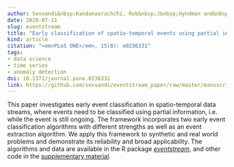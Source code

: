 ```yaml
---
author: Sevvandi&nbsp;Kandanaarachchi, Rob&nbsp;J&nbsp;Hyndman and&nbsp;Kate&nbsp;Smith&#8209;Miles
date: 2020-07-11
slug: eventstream
title: "Early classification of spatio-temporal events using partial information"
kind: article
citation: "<em>PLoS ONE</em>, 15(8): e0236331"
tags:
- data science
- time series
- anomaly detection
doi: 10.1371/journal.pone.0236331
link: https://github.com/sevvandi/eventstream_paper/raw/master/manuscript.pdf
---
```


This paper investigates early event classification in spatio-temporal data streams, where events need to be classified using partial information, i.e. while the event is still ongoing. The framework incorporates two early event classification algorithms with different strengths as well as an event extraction algorithm. We apply this framework to synthetic and real world problems and demonstrate its reliability and broad applicability. The algorithms and data are
available in the R package [*eventstream*](https://github.com/sevvandi/eventstream), and other code in the [supplementary material](https://github.com/sevvandi/eventstream_paper).

